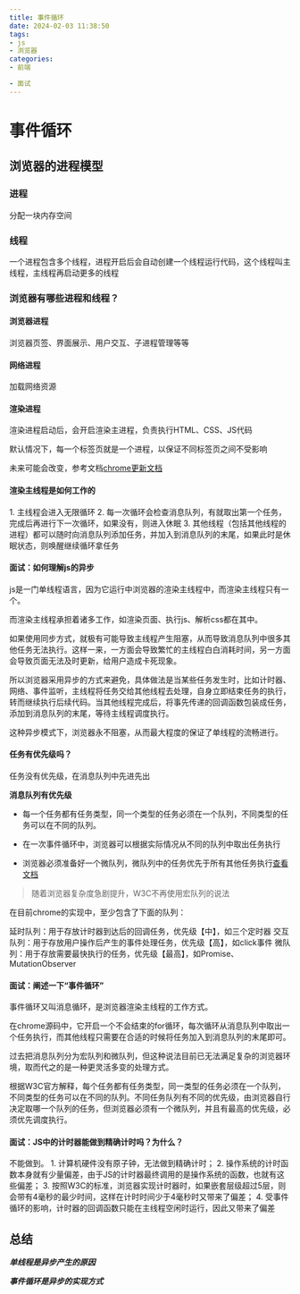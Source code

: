 ```yaml
---
title: 事件循环
date: 2024-02-03 11:38:50
tags:
- js
- 浏览器
categories:
- 前端

- 面试
---
```


# 事件循环

## 浏览器的进程模型

### 进程

分配一块内存空间

### 线程

一个进程包含多个线程，进程开启后会自动创建一个线程运行代码，这个线程叫主线程，主线程再启动更多的线程

### 浏览器有哪些进程和线程？

#### 浏览器进程

浏览器页签、界面展示、用户交互、子进程管理等等

#### 网络进程

加载网络资源

#### 渲染进程

渲染进程启动后，会开启渲染主进程，负责执行HTML、CSS、JS代码

默认情况下，每一个标签页就是一个进程，以保证不同标签页之间不受影响

未来可能会改变，参考文档[chrome更新文档](https://chromium.googlesource.com/chromium/src/+/main/docs/process_model_and_site_isolation.md#Modes-and-Availability)

#### 渲染主线程是如何工作的

1\. 主线程会进入无限循环
2\. 每一次循环会检查消息队列，有就取出第一个任务，完成后再进行下一次循环，如果没有，则进入休眠
3\. 其他线程（包括其他线程的进程）都可以随时向消息队列添加任务，并加入到消息队列的末尾，如果此时是休眠状态，则唤醒继续循环拿任务

#### 面试：如何理解js的异步

js是一门单线程语言，因为它运行中浏览器的渲染主线程中，而渲染主线程只有一个。

而渲染主线程承担着诸多工作，如渲染页面、执行js、解析css都在其中。

如果使用同步方式，就极有可能导致主线程产生阻塞，从而导致消息队列中很多其他任务无法执行。这样一来，一方面会导致繁忙的主线程白白消耗时间，另一方面会导致页面无法及时更新，给用户造成卡死现象。

所以浏览器采用异步的方式来避免，具体做法是当某些任务发生时，比如计时器、网络、事件监听，主线程将任务交给其他线程去处理，自身立即结束任务的执行，转而继续执行后续代码。当其他线程完成后，将事先传递的回调函数包装成任务，添加到消息队列的末尾，等待主线程调度执行。

这种异步模式下，浏览器永不阻塞，从而最大程度的保证了单线程的流畅进行。

#### 任务有优先级吗？

任务没有优先级，在消息队列中先进先出

**消息队列有优先级**

- 每一个任务都有任务类型，同一个类型的任务必须在一个队列，不同类型的任务可以在不同的队列。

- 在一次事件循环中，浏览器可以根据实际情况从不同的队列中取出任务执行

- 浏览器必须准备好一个微队列，微队列中的任务优先于所有其他任务执行[查看文档](https://html.spec.whatwg.org/multipage/webappapis.html#perform-a-microtask-checkpoint)

> 随着浏览器复杂度急剧提升，W3C不再使用宏队列的说法

在目前chrome的实现中，至少包含了下面的队列：

延时队列：用于存放计时器到达后的回调任务，优先级【中】，如三个定时器
交互队列：用于存放用户操作后产生的事件处理任务，优先级【高】，如click事件
微队列：用于存放需要最快执行的任务，优先级【最高】，如Promise、MutationObserver

#### 面试：阐述一下“事件循环”

事件循环又叫消息循环，是浏览器渲染主线程的工作方式。

在chrome源码中，它开启一个不会结束的for循环，每次循环从消息队列中取出一个任务执行，而其他线程只需要在合适的时候将任务加入到消息队列的末尾即可。

过去把消息队列分为宏队列和微队列，但这种说法目前已无法满足复杂的浏览器环境，取而代之的是一种更灵活多变的处理方式。

根据W3C官方解释，每个任务都有任务类型，同一类型的任务必须在一个队列，不同类型的任务可以在不同的队列。不同任务队列有不同的优先级，由浏览器自行决定取哪一个队列的任务，但浏览器必须有一个微队列，并且有最高的优先级，必须优先调度执行。

#### 面试：JS中的计时器能做到精确计时吗？为什么？

不能做到。
1\. 计算机硬件没有原子钟，无法做到精确计时；
2\. 操作系统的计时函数本身就有少量偏差，由于JS的计时器最终调用的是操作系统的函数，也就有这些偏差；
3\. 按照W3C的标准，浏览器实现计时器时，如果嵌套层级超过5层，则会带有4毫秒的最少时间，这样在计时时间少于4毫秒时又带来了偏差；
4\. 受事件循环的影响，计时器的回调函数只能在主线程空闲时运行，因此又带来了偏差

## 总结

**_单线程是异步产生的原因_**

**_事件循环是异步的实现方式_**
